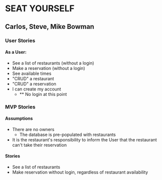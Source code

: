 # SEAT YOURSELF
## Carlos, Steve, Mike Bowman

### User Stories
#### As a User:
- See a list of restaurants (without a login)
- Make a reservation (without a login)
- See available times
- "CRUD" a restaurant
- "CRUD" a reservation
- I can create my account
  - ** No login at this point

### MVP Stories
#### Assumptions
- There are no owners
  - The database is pre-populated with restaurants
- It is the restaurant's responsibility to inform the User that the restaurant can't take their reservation

#### Stories
- See a list of restaurants
- Make reservation without login, regardless of restaurant availability
